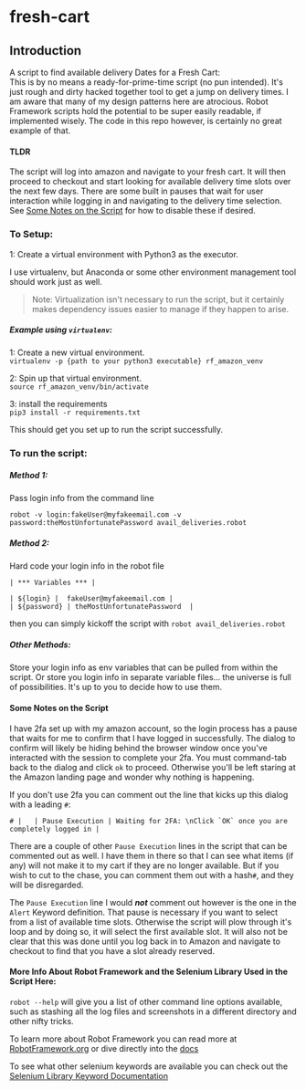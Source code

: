 # fresh-cart
## Introduction
A script to find available delivery Dates for a Fresh Cart:    
This is by no means a ready-for-prime-time script (no pun intended).  It's just rough and dirty hacked together tool to get a jump on delivery times. I am aware that many of my design patterns here are atrocious. Robot Framework scripts hold the potential to be super easily readable, if implemented wisely. The code in this repo however, is certainly no great example of that. 

#### TLDR
The script will log into amazon and navigate to your fresh cart. 
It will then proceed to checkout and start looking for available delivery time slots over the next few days.
There are some built in pauses that wait for user interaction while logging in and navigating to the delivery time selection.  See [Some Notes on the Script](#some-notes-on-the-script) for how to disable these if desired. 


### To Setup:
1: Create a virtual environment with Python3 as the executor. 

I use virtualenv, but Anaconda or some other environment management tool should work just as well.  

 > Note: Virtualization isn't necessary to run the script, but it certainly makes dependency issues easier to manage if they happen to arise.  

##### Example using `virtualenv`: 
1: Create a new virtual environment.       
 `virtualenv -p {path to your python3 executable} rf_amazon_venv`     

 2: Spin up that virtual environment.        
 `source rf_amazon_venv/bin/activate`

3: install the requirements    
`pip3 install -r requirements.txt`


This should get you set up to run the script successfully.  

### To run the script:

##### Method 1:

Pass login info from the command line

`robot -v login:fakeUser@myfakeemail.com -v password:theMostUnfortunatePassword avail_deliveries.robot`

##### Method 2: 
Hard code your login info in the robot file

```
| *** Variables *** |

| ${login} |  fakeUser@myfakeemail.com |  
| ${password} | theMostUnfortunatePassword  | 
```
then you can simply kickoff the script with `robot avail_deliveries.robot` 

##### Other Methods:
 Store your login info as env variables that can be pulled from within the script. Or store you login info in separate variable files... the universe is full of possibilities.  It's up to you to decide how to use them.

#### Some Notes on the Script

I have 2fa set up with my amazon account, so the login process has a pause that waits for me to confirm that I have logged in successfully.  The dialog to confirm will likely be hiding behind the browser window once you've interacted with the session to complete your 2fa. You must command-tab back to the dialog and click `ok` to proceed. Otherwise you'll be left staring at the Amazon landing page and wonder why nothing is happening.

If you don't use 2fa you can comment out the line that kicks up this dialog with a leading `#`:
``` 
# |   | Pause Execution | Waiting for 2FA: \nClick `OK` once you are completely logged in |
```
 There are a couple of other `Pause Execution` lines in the script that can be commented out as well.  I have them in there so that I can see what items (if any) will not make it to my cart if they are no longer available. But if you wish to cut to the chase, you can comment them out with a hash`#`, and they will be disregarded.  

The `Pause Execution` line I would _**not**_ comment out however is the one in the `Alert` Keyword definition.  That pause is necessary if you want to select from a list of available time slots.  Otherwise the script will plow through it's loop and by doing so, it will select the first available slot. It will also not be clear that this was done until you log back in to Amazon and navigate to checkout to find that you have a slot already reserved.

#### More Info About Robot Framework and the Selenium Library Used in the Script Here:

`robot --help` will give you a list of other command line options available, such as stashing all the log files and screenshots in a different directory and other nifty tricks.

To learn more about Robot Framework you can read more at [RobotFramework.org](https://robotframework.org/) or dive directly into the [docs](http://robotframework.org/robotframework/)

To see what other selenium keywords are available you can check out the [Selenium Library Keyword Documentation](https://robotframework.org/SeleniumLibrary/SeleniumLibrary.html)
